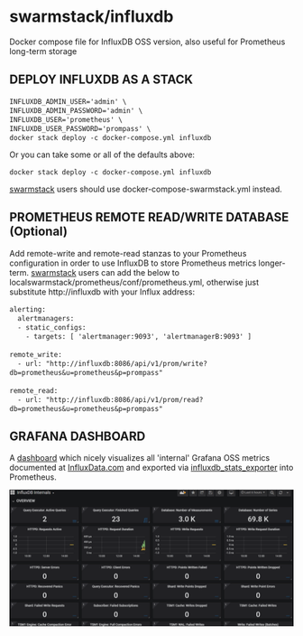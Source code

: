 # swarmstack/influxdb

Docker compose file for InfluxDB OSS version, also useful for Prometheus long-term storage

## DEPLOY INFLUXDB AS A STACK

```
INFLUXDB_ADMIN_USER='admin' \
INFLUXDB_ADMIN_PASSWORD='admin' \
INFLUXDB_USER='prometheus' \
INFLUXDB_USER_PASSWORD='prompass' \
docker stack deploy -c docker-compose.yml influxdb
```

Or you can take some or all of the defaults above:

    docker stack deploy -c docker-compose.yml influxdb

[swarmstack](https://github.com/swarmstack/swarmstack) users should use docker-compose-swarmstack.yml instead.


## PROMETHEUS REMOTE READ/WRITE DATABASE (Optional)

Add remote-write and remote-read stanzas to your Prometheus configuration in order to use InfluxDB to store Prometheus metrics longer-term. [swarmstack](https://github.com/swarmstack/swarmstack) users can add the below to localswarmstack/prometheus/conf/prometheus.yml, otherwise just substitute http://influxdb with your Influx address:

```
alerting:
  alertmanagers:
  - static_configs:
    - targets: [ 'alertmanager:9093', 'alertmanagerB:9093' ]

remote_write:
  - url: "http://influxdb:8086/api/v1/prom/write?db=prometheus&u=prometheus&p=prompass"

remote_read:
  - url: "http://influxdb:8086/api/v1/prom/read?db=prometheus&u=prometheus&p=prompass"
```

## GRAFANA DASHBOARD

A [dashboard](https://grafana.com/grafana/dashboards/11032) which nicely visualizes all 'internal' Grafana OSS metrics documented at [InfluxData.com](https://docs.influxdata.com/platform/monitoring/influxdata-platform/tools/measurements-internal/) and exported via [influxdb_stats_exporter](https://github.com/carlpett/influxdb_stats_exporter) into Prometheus.

![](https://raw.githubusercontent.com/swarmstack/influxdb/master/grafana/influxdb-oss.png "Grafana dashboard for InfluxDB Internals")
